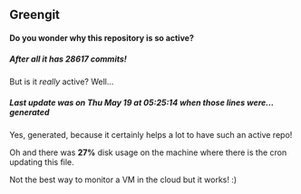 ## Greengit

#### Do you wonder why this repository is so active?

##### After all it has 28617 commits!

But is it *really* active? Well...

##### Last update was on Thu May 19 at 05:25:14 when those lines were... generated

Yes, generated, because it certainly helps a lot to have such an active repo!

Oh and there was **27%** disk usage on the machine
where there is the cron updating this file.

Not the best way to monitor a VM in the cloud but it works! :)
